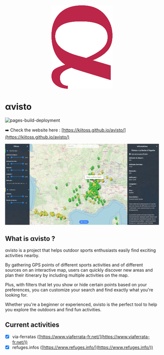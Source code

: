 <p align="center"><img src="assets/icon200.png" alt="avisto"></p>

# αvisto

![pages-build-deployment](https://github.com/kiitoss/avisto/actions/workflows/pages/pages-build-deployment/badge.svg)

➡️ Check the website here : [https://kiitoss.github.io/avisto/](https://kiitoss.github.io/avisto/)

![presentation](./assets/presentation-cabins.png)

## What is αvisto ?

αvisto is a project that helps outdoor sports enthusiasts easily find exciting activities nearby.

By gathering GPS points of different sports activities and of different sources on an interactive map, users can quickly discover new areas and plan their itinerary by including multiple activities on the map.

Plus, with filters that let you show or hide certain points based on your preferences, you can customize your search and find exactly what you're looking for.

Whether you're a beginner or experienced, αvisto is the perfect tool to help you explore the outdoors and find fun activities.

## Current activities

- [x] via-ferratas ([https://www.viaferrata-fr.net/](https://www.viaferrata-fr.net/))
- [x] refuges.infos ([https://www.refuges.info/](https://www.refuges.info/))
